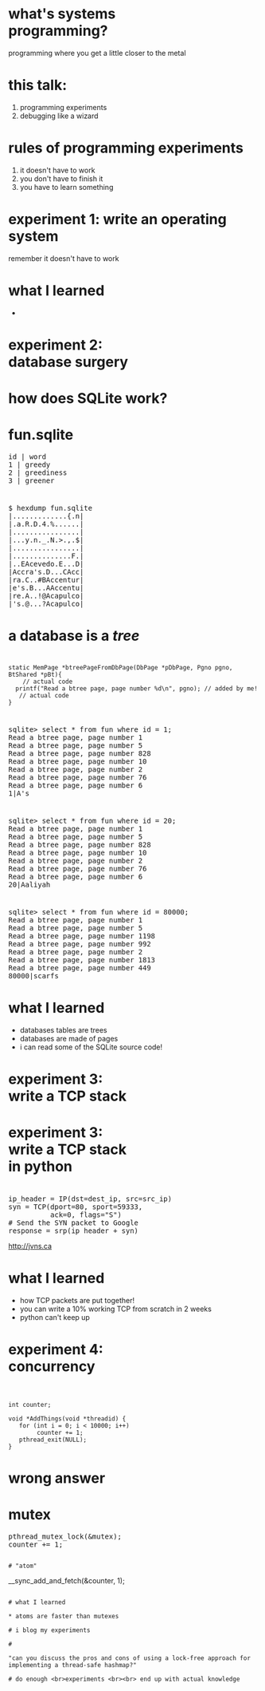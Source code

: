# what's systems <br>programming?

programming where you get a little closer to the metal

# this talk:

1. programming experiments
2. debugging like a wizard

# rules of programming experiments 

1. it doesn't have to work
1. you don't have to finish it
1. you have to learn something


# experiment 1: write an operating system

remember it doesn't have to work

# what I learned

* 


# experiment 2: <br> database surgery

# how does SQLite work?

# fun.sqlite

<pre>
id | word
1 | greedy
2 | greediness
3 | greener
</pre>

# 

<pre>
$ hexdump fun.sqlite
|.............{.n|
|.a.R.D.4.%......|
|................|
|...y.n._.N.>.,.$|
|................|
|..............F.|
|..EAcevedo.E...D|
|Accra's.D...CAcc|
|ra.C..#BAccentur|
|e's.B...AAccentu|
|re.A..!@Acapulco|
|'s.@...?Acapulco|
</pre>

# a database is a _tree_

# 

```
static MemPage *btreePageFromDbPage(DbPage *pDbPage, Pgno pgno, BtShared *pBt){
    // actual code
  printf("Read a btree page, page number %d\n", pgno); // added by me!
   // actual code
}
```


# 

<pre>
sqlite> select * from fun where id = 1;
Read a btree page, page number 1
Read a btree page, page number 5
Read a btree page, page number 828
Read a btree page, page number 10
Read a btree page, page number 2
Read a btree page, page number 76
Read a btree page, page number 6
1|A's
</pre>


# 

<pre>
sqlite> select * from fun where id = 20;
Read a btree page, page number 1
Read a btree page, page number 5
Read a btree page, page number 828
Read a btree page, page number 10
Read a btree page, page number 2
Read a btree page, page number 76
Read a btree page, page number 6
20|Aaliyah
</pre>

# 

<pre>
sqlite> select * from fun where id = 80000;
Read a btree page, page number 1
Read a btree page, page number 5
Read a btree page, page number 1198
Read a btree page, page number 992
Read a btree page, page number 2
Read a btree page, page number 1813
Read a btree page, page number 449
80000|scarfs
</pre>


# what I learned

* databases tables are trees
* databases are made of pages
* i can read some of the SQLite source code!

# experiment 3: <br> write a TCP stack

# experiment 3: <br> write a TCP stack <br> in python

# 

<pre>
ip_header = IP(dst=dest_ip, src=src_ip)
syn = TCP(dport=80, sport=59333, 
          ack=0, flags="S")
# Send the SYN packet to Google
response = srp(ip_header + syn)
</pre>



http://jvns.ca

# what I learned

* how TCP packets are put together!
* you can write a 10% working TCP from scratch in 2 weeks
* python can't keep up

# experiment 4: <br> concurrency

<!-- story about interview -->

# 

```

int counter;

void *AddThings(void *threadid) {
   for (int i = 0; i < 10000; i++)
        counter += 1;
   pthread_exit(NULL);
}
```

# wrong answer

# mutex

<pre>
pthread_mutex_lock(&mutex);
counter += 1;
</pre>
```

# "atom"

```
 __sync_add_and_fetch(&counter, 1);
```

# what I learned

* atoms are faster than mutexes

# i blog my experiments

# 

"can you discuss the pros and cons of using a lock-free approach for implementing a thread-safe hashmap?"

# do enough <br>experiments <br><br> end up with actual knowledge